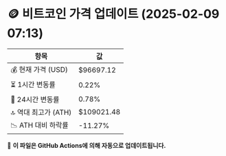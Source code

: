# 🪙 비트코인 가격 업데이트 (2025-02-09 07:13)

| 항목                | 값 |
|--------------------|----------------|
| 💰 현재 가격 (USD) | $96697.12 |
| ⏳ 1시간 변동률    | 0.22% |
| 📆 24시간 변동률   | 0.78% |
| 🔝 역대 최고가 (ATH) | $109021.48 |
| 📉 ATH 대비 하락률 | -11.27% |

🔄 **이 파일은 GitHub Actions에 의해 자동으로 업데이트됩니다.**
